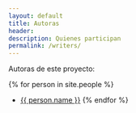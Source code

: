 ```yaml
---
layout: default
title: Autoras
header:
description: Quienes participan
permalink: /writers/
---
```


Autoras de este proyecto:


{% for person in site.people %}
* <a href="{{ site.baseurl }}{{ person.url }}">{{ person.name }}</a>
{% endfor %}
